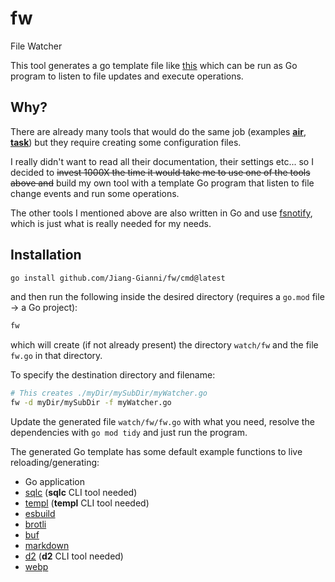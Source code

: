 # fw
File Watcher

This tool generates a go template file like [this](./cmd/fw/fw.go) which can be run as Go program to listen to file updates and execute operations.

## Why?

There are already many tools that would do the same job (examples [**air**](https://github.com/air-verse/air), [**task**](https://github.com/go-task/task)) but they require creating some configuration files.

I really didn't want to read all their documentation, their settings etc... so I decided to ~~invest 1000X the time it would take me to use one of the tools above and~~ build my own tool with a template Go program that listen to file change events and run some operations.

The other tools I mentioned above are also written in Go and use [fsnotify](https://github.com/fsnotify/fsnotify), which is just what is really needed for my needs.

## Installation

```bash
go install github.com/Jiang-Gianni/fw/cmd@latest
```

and then run the following inside the desired directory (requires a `go.mod` file -> a Go project):

```bash
fw
```

which will create (if not already present) the directory `watch/fw` and the file `fw.go` in that directory.

To specify the destination directory and filename:

```bash
# This creates ./myDir/mySubDir/myWatcher.go
fw -d myDir/mySubDir -f myWatcher.go
```

Update the generated file `watch/fw/fw.go` with what you need, resolve the dependencies with `go mod tidy` and just run the program.

The generated Go template has some default example functions to live reloading/generating:
- Go application
- [sqlc](https://github.com/sqlc-dev/sqlc) (**sqlc** CLI tool needed)
- [templ](https://github.com/a-h/templ) (**templ** CLI tool needed)
- [esbuild](https://github.com/evanw/esbuild)
- [brotli](https://github.com/andybalholm/brotli)
- [buf](https://github.com/bufbuild/buf)
- [markdown](https://github.com/yuin/goldmark)
- [d2](https://github.com/terrastruct/d2) (**d2** CLI tool needed)
- [webp](https://github.com/chai2010/webp)